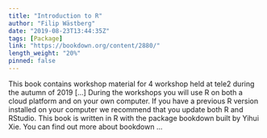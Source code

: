 ```yaml
---
title: "Introduction to R"
author: "Filip Wästberg"
date: "2019-08-23T13:44:35Z"
tags: [Package]
link: "https://bookdown.org/content/2880/"
length_weight: "20%"
pinned: false
---
```


This book contains workshop material for 4 workshop held at tele2 during the autumn of 2019 [...] During the workshops you will use R on both a cloud platform and on your own computer. If you have a previous R version installed on your computer we recommend that you update both R and RStudio. This book is written in R with the package bookdown built by Yihui Xie. You can find out more about bookdown ...
